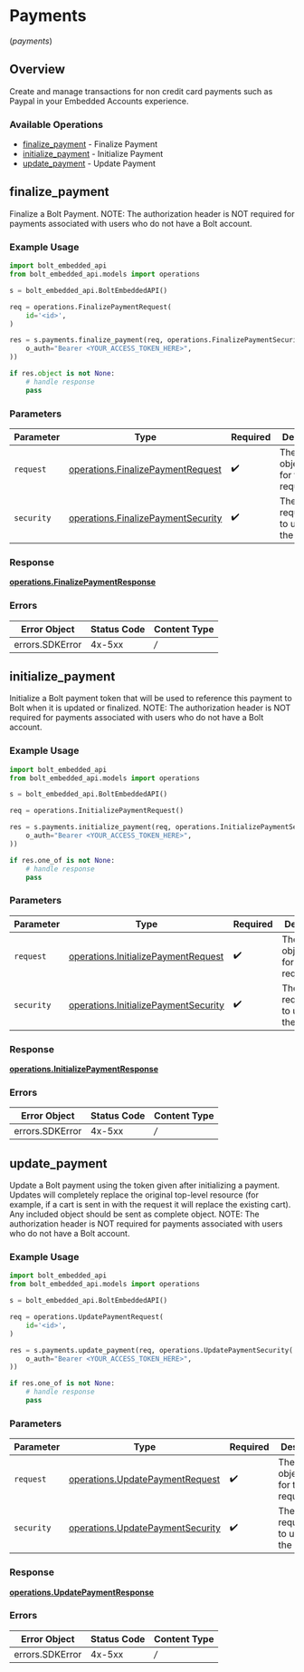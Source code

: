 # Payments
(*payments*)

## Overview

Create and manage transactions for non credit card payments such as Paypal in your Embedded Accounts experience.


### Available Operations

* [finalize_payment](#finalize_payment) - Finalize Payment
* [initialize_payment](#initialize_payment) - Initialize Payment
* [update_payment](#update_payment) - Update Payment

## finalize_payment

Finalize a Bolt Payment. NOTE: The authorization header is NOT required for payments associated with users who do not have a Bolt account.


### Example Usage

```python
import bolt_embedded_api
from bolt_embedded_api.models import operations

s = bolt_embedded_api.BoltEmbeddedAPI()

req = operations.FinalizePaymentRequest(
    id='<id>',
)

res = s.payments.finalize_payment(req, operations.FinalizePaymentSecurity(
    o_auth="Bearer <YOUR_ACCESS_TOKEN_HERE>",
))

if res.object is not None:
    # handle response
    pass
```

### Parameters

| Parameter                                                                                | Type                                                                                     | Required                                                                                 | Description                                                                              |
| ---------------------------------------------------------------------------------------- | ---------------------------------------------------------------------------------------- | ---------------------------------------------------------------------------------------- | ---------------------------------------------------------------------------------------- |
| `request`                                                                                | [operations.FinalizePaymentRequest](../../models/operations/finalizepaymentrequest.md)   | :heavy_check_mark:                                                                       | The request object to use for the request.                                               |
| `security`                                                                               | [operations.FinalizePaymentSecurity](../../models/operations/finalizepaymentsecurity.md) | :heavy_check_mark:                                                                       | The security requirements to use for the request.                                        |


### Response

**[operations.FinalizePaymentResponse](../../models/operations/finalizepaymentresponse.md)**
### Errors

| Error Object    | Status Code     | Content Type    |
| --------------- | --------------- | --------------- |
| errors.SDKError | 4x-5xx          | */*             |

## initialize_payment

Initialize a Bolt payment token that will be used to reference this payment to Bolt when it is updated or finalized. NOTE: The authorization header is NOT required for payments associated with users who do not have a Bolt account.


### Example Usage

```python
import bolt_embedded_api
from bolt_embedded_api.models import operations

s = bolt_embedded_api.BoltEmbeddedAPI()

req = operations.InitializePaymentRequest()

res = s.payments.initialize_payment(req, operations.InitializePaymentSecurity(
    o_auth="Bearer <YOUR_ACCESS_TOKEN_HERE>",
))

if res.one_of is not None:
    # handle response
    pass
```

### Parameters

| Parameter                                                                                    | Type                                                                                         | Required                                                                                     | Description                                                                                  |
| -------------------------------------------------------------------------------------------- | -------------------------------------------------------------------------------------------- | -------------------------------------------------------------------------------------------- | -------------------------------------------------------------------------------------------- |
| `request`                                                                                    | [operations.InitializePaymentRequest](../../models/operations/initializepaymentrequest.md)   | :heavy_check_mark:                                                                           | The request object to use for the request.                                                   |
| `security`                                                                                   | [operations.InitializePaymentSecurity](../../models/operations/initializepaymentsecurity.md) | :heavy_check_mark:                                                                           | The security requirements to use for the request.                                            |


### Response

**[operations.InitializePaymentResponse](../../models/operations/initializepaymentresponse.md)**
### Errors

| Error Object    | Status Code     | Content Type    |
| --------------- | --------------- | --------------- |
| errors.SDKError | 4x-5xx          | */*             |

## update_payment

Update a Bolt payment using the token given after initializing a payment.  Updates will completely replace the original top-level resource (for example, if a cart is sent in with the request it will replace the existing cart).  Any included object should be sent as complete object. NOTE: The authorization header is NOT required for payments associated with users who do not have a Bolt account.


### Example Usage

```python
import bolt_embedded_api
from bolt_embedded_api.models import operations

s = bolt_embedded_api.BoltEmbeddedAPI()

req = operations.UpdatePaymentRequest(
    id='<id>',
)

res = s.payments.update_payment(req, operations.UpdatePaymentSecurity(
    o_auth="Bearer <YOUR_ACCESS_TOKEN_HERE>",
))

if res.one_of is not None:
    # handle response
    pass
```

### Parameters

| Parameter                                                                            | Type                                                                                 | Required                                                                             | Description                                                                          |
| ------------------------------------------------------------------------------------ | ------------------------------------------------------------------------------------ | ------------------------------------------------------------------------------------ | ------------------------------------------------------------------------------------ |
| `request`                                                                            | [operations.UpdatePaymentRequest](../../models/operations/updatepaymentrequest.md)   | :heavy_check_mark:                                                                   | The request object to use for the request.                                           |
| `security`                                                                           | [operations.UpdatePaymentSecurity](../../models/operations/updatepaymentsecurity.md) | :heavy_check_mark:                                                                   | The security requirements to use for the request.                                    |


### Response

**[operations.UpdatePaymentResponse](../../models/operations/updatepaymentresponse.md)**
### Errors

| Error Object    | Status Code     | Content Type    |
| --------------- | --------------- | --------------- |
| errors.SDKError | 4x-5xx          | */*             |
